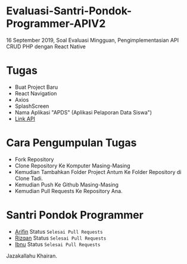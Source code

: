 # Evaluasi-Santri-Pondok-Programmer-APIV2

16 September 2019, Soal Evaluasi Mingguan, Pengimplementasian API CRUD PHP dengan React Native

# Tugas 

- Buat Project Baru 
- React Navigation 
- Axios
- SplashScreen
- Nama Aplikasi "APDS" (Aplikasi Pelaporan Data Siswa")
- [Link API](http://homekomputer.000webhostapp.com/apiv2/siswa/) 

# Cara Pengumpulan Tugas
- Fork Repository
- Clone Repository Ke Komputer Masing-Masing
- Kemudian Tambahkan Folder Project Antum Ke Folder Repository di Clone Tadi.
- Kemudian Push Ke Github Masing-Masing 
- Kemudian Pull Requests Ke Repository Ana.

# Santri Pondok Programmer
- [Arifin](https://github.com/arifin26) Status ``Selesai Pull Requests``
- [Rizqan](https://github.com/rirafi23) Status ``Selesai Pull Requests``
- [Ibnu](https://github.com/AIbnuHIbban) Status ``Selesai Pull Requests``

Jazakallahu Khairan.
